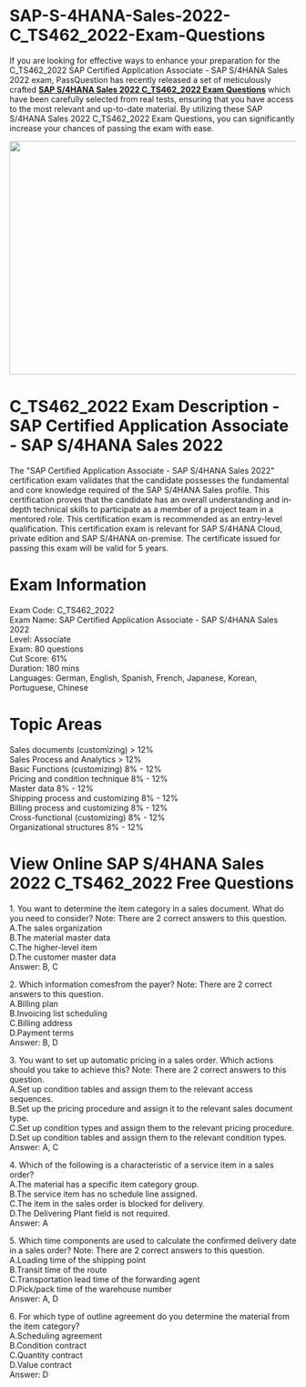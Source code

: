 # SAP-S-4HANA-Sales-2022-C_TS462_2022-Exam-Questions
<p>If you are looking for effective ways to enhance your preparation for the C_TS462_2022 SAP Certified Application Associate - SAP S/4HANA Sales 2022 exam, PassQuestion has recently released a set of meticulously crafted <strong><a href="https://www.passquestion.com/c_ts462_2022.html">SAP S/4HANA Sales 2022 C_TS462_2022 Exam Questions</a></strong> which have been carefully selected from real tests, ensuring that you have access to the most relevant and up-to-date material. By utilizing these SAP S/4HANA Sales 2022 C_TS462_2022 Exam Questions, you can significantly increase your chances of passing the exam with ease.</p>

<p><img alt="" src="https://www.passquestion.com/uploads/pqcom/images/20230927/7d9a5c9ad6b89a262147b688e3ba4e80.png" style="height:410px; width:618px" /></p>

<h1>C_TS462_2022 Exam Description - SAP Certified Application Associate - SAP S/4HANA Sales 2022</h1>

<p>The &quot;SAP Certified Application Associate - SAP S/4HANA Sales 2022&quot; certification exam validates that the candidate possesses the fundamental and core knowledge required of the SAP S/4HANA Sales profile. This certification proves that the candidate has an overall understanding and in‐depth technical skills to participate as a member of a project team in a mentored role. This certification exam is recommended as an entry-level qualification. This certification exam is relevant for SAP S/4HANA Cloud, private edition and SAP S/4HANA on-premise. The certificate issued for passing this exam will be valid for 5 years.</p>

<h1>Exam Information</h1>

<p>Exam Code: C_TS462_2022<br />
Exam Name: SAP Certified Application Associate - SAP S/4HANA Sales 2022<br />
Level: Associate<br />
Exam: 80 questions<br />
Cut Score: 61%<br />
Duration: 180 mins<br />
Languages: German, English, Spanish, French, Japanese, Korean, Portuguese, Chinese</p>

<h1>Topic Areas</h1>

<p>Sales documents (customizing) &gt; 12%<br />
Sales Process and Analytics &gt; 12%<br />
Basic Functions (customizing) 8% - 12%<br />
Pricing and condition technique 8% - 12%<br />
Master data 8% - 12%<br />
Shipping process and customizing 8% - 12%<br />
Billing process and customizing 8% - 12%<br />
Cross-functional (customizing) 8% - 12%<br />
Organizational structures 8% - 12%</p>

<h1>View Online SAP S/4HANA Sales 2022 C_TS462_2022 Free Questions</h1>

<p>1. You want to determine the item category in a sales document. What do you need to consider? Note: There are 2 correct answers to this question.<br />
A.The sales organization<br />
B.The material master data<br />
C.The higher-level item<br />
D.The customer master data<br />
Answer: B, C</p>

<p>2. Which information comesfrom the payer? Note: There are 2 correct answers to this question.<br />
A.Billing plan<br />
B.Invoicing list scheduling<br />
C.Billing address<br />
D.Payment terms<br />
Answer: B, D</p>

<p>3. You want to set up automatic pricing in a sales order. Which actions should you take to achieve this? Note: There are 2 correct answers to this question.<br />
A.Set up condition tables and assign them to the relevant access sequences.<br />
B.Set up the pricing procedure and assign it to the relevant sales document type.<br />
C.Set up condition types and assign them to the relevant pricing procedure.<br />
D.Set up condition tables and assign them to the relevant condition types.<br />
Answer: A, C</p>

<p>4. Which of the following is a characteristic of a service item in a sales order?<br />
A.The material has a specific item category group.<br />
B.The service item has no schedule line assigned.<br />
C.The item in the sales order is blocked for delivery.<br />
D.The Delivering Plant field is not required.<br />
Answer: A</p>

<p>5. Which time components are used to calculate the confirmed delivery date in a sales order? Note: There are 2 correct answers to this question.<br />
A.Loading time of the shipping point<br />
B.Transit time of the route<br />
C.Transportation lead time of the forwarding agent<br />
D.Pick/pack time of the warehouse number<br />
Answer: A, D</p>

<p>6. For which type of outline agreement do you determine the material from the item category?<br />
A.Scheduling agreement<br />
B.Condition contract<br />
C.Quantity contract<br />
D.Value contract<br />
Answer: D</p>
